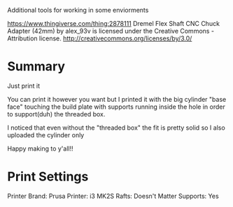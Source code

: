Additional tools for working in some enviorments

https://www.thingiverse.com/thing:2878111
Dremel Flex Shaft CNC Chuck Adapter (42mm) by alex_93v is licensed under the Creative Commons - Attribution license.
http://creativecommons.org/licenses/by/3.0/

# Summary

Just print it

You can print it however you want but I printed it with the big cylinder "base face" touching the build plate with supports running inside the hole in order to support(duh) the threaded box.

I noticed that even without the "threaded box" the fit is pretty solid so I also uploaded the cylinder only

Happy making to y'all!!

# Print Settings

Printer Brand: Prusa
Printer: i3 MK2S
Rafts: Doesn't Matter
Supports: Yes

